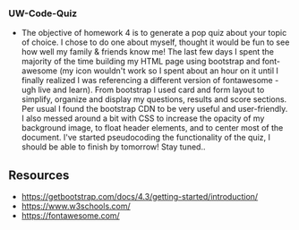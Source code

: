 ### UW-Code-Quiz

- The objective of homework 4 is to generate a pop quiz about your topic of choice. I chose to do one about myself, thought it would be fun to see how well my family & friends know me! The last few days I spent the majority of the time building my HTML page using bootstrap and font-awesome (my icon wouldn't work so I spent about an hour on it until I finally realized I was referencing a different version of fontawesome - ugh live and learn). From bootstrap I used card and form layout to simplify, organize and display my questions, results and score sections. Per usual I found the bootstrap CDN to be very useful and user-friendly. I also messed around a bit with CSS to increase the opacity of my background image, to float header elements, and to center most of the document. I've started pseudocoding the functionality of the quiz, I should be able to finish by tomorrow! Stay tuned..



## Resources

- https://getbootstrap.com/docs/4.3/getting-started/introduction/
- https://www.w3schools.com/
- https://fontawesome.com/
